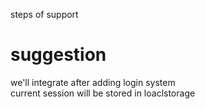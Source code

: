 steps of support


# suggestion
we'll integrate after adding login system<br/>
current session will be stored in loaclstorage<br/>